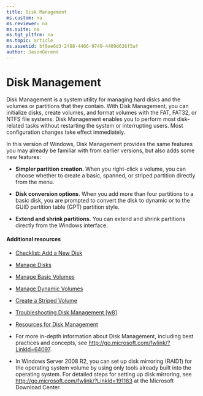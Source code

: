 ```yaml
---
title: Disk Management
ms.custom: na
ms.reviewer: na
ms.suite: na
ms.tgt_pltfrm: na
ms.topic: article
ms.assetid: bf0ee6d3-2f88-4466-9749-4409d626f5af
author: JasonGerend
---
```

# Disk Management
Disk Management is a system utility for managing hard disks and the volumes or partitions that they contain. With Disk Management, you can initialize disks, create volumes, and format volumes with the FAT, FAT32, or NTFS file systems. Disk Management enables you to perform most disk\-related tasks without restarting the system or interrupting users. Most configuration changes take effect immediately.  
  
In this version of Windows, Disk Management provides the same features you may already be familiar with from earlier versions, but also adds some new features:  
  
-   **Simpler partition creation.** When you right\-click a volume, you can choose whether to create a basic, spanned, or striped partition directly from the menu.  
  
-   **Disk conversion options**. When you add more than four partitions to a basic disk, you are prompted to convert the disk to dynamic or to the GUID partition table \(GPT\) partition style.  
  
-   **Extend and shrink partitions.** You can extend and shrink partitions directly from the Windows interface.  
  
#### Additional resources  
  
-   [Checklist: Add a New Disk](https://technet.microsoft.com/en-us/library/cc732655.aspx)  
  
-   [Manage Disks](https://technet.microsoft.com/en-us/library/cc771607.aspx)  
  
-   [Manage Basic Volumes](https://technet.microsoft.com/en-us/library/cc733060.aspx)  
  
-   [Manage Dynamic Volumes](https://technet.microsoft.com/en-us/library/cc753779.aspx)  
  
-   [Create a Striped Volume](https://technet.microsoft.com/en-us/library/cc732422.aspx)  
  
-   [Troubleshooting Disk Management \[w8\]](assetId:///8736cd7b-860c-4d6f-ae46-9bdcc2617abc)  
  
-   [Resources for Disk Management](https://technet.microsoft.com/en-us/library/cc753721.aspx)  
  
-   For more in\-depth information about Disk Management, including best practices and concepts, see [http:\/\/go.microsoft.com\/fwlink\/?LinkId\=64097](http://go.microsoft.com/fwlink/?LinkId=64097).  
  
-   In Windows Server 2008 R2, you can set up disk mirroring \(RAID1\) for the operating system volume by using only tools already built into the operating system. For detailed steps for setting up disk mirroring, see [http:\/\/go.microsoft.com\/fwlink\/?LinkId\=191163](http://go.microsoft.com/fwlink/?LinkId=191163) at the Microsoft Download Center.  
  
